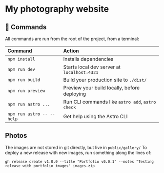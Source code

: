# My photography website

## 🧞 Commands

All commands are run from the root of the project, from a terminal:

| Command                   | Action                                           |
| :------------------------ | :----------------------------------------------- |
| `npm install`             | Installs dependencies                            |
| `npm run dev`             | Starts local dev server at `localhost:4321`      |
| `npm run build`           | Build your production site to `./dist/`          |
| `npm run preview`         | Preview your build locally, before deploying     |
| `npm run astro ...`       | Run CLI commands like `astro add`, `astro check` |
| `npm run astro -- --help` | Get help using the Astro CLI                     |

## Photos 

The images are not stored in git directly, but live in `public/gallery/`
To deploy a new release with new images, run something along the lines of:
```
gh release create v1.0.0 --title "Portfolio v0.0.1" --notes "Testing release with portfolio images" images.zip
```
